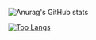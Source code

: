 ![Anurag's GitHub stats](https://github-readme-stats.vercel.app/api?username=Jan-Slany&show_icons=true&theme=dracula)

[![Top Langs](https://github-readme-stats.vercel.app/api/top-langs/?username=Jan-Slany&layout=donut&theme=dracula)](https://github.com/anuraghazra/github-readme-stats)
